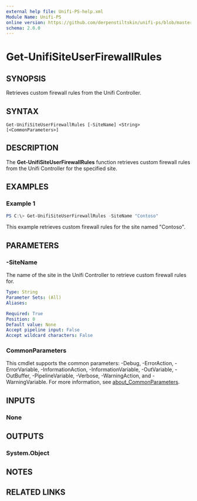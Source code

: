 ```yaml
---
external help file: Unifi-PS-help.xml
Module Name: Unifi-PS
online version: https://github.com/derpenstiltskin/unifi-ps/blob/master/docs/Get-UnifiSiteUserFirewallRules.md
schema: 2.0.0
---
```


# Get-UnifiSiteUserFirewallRules

## SYNOPSIS
Retrieves custom firewall rules from the Unifi Controller.

## SYNTAX

```
Get-UnifiSiteUserFirewallRules [-SiteName] <String> [<CommonParameters>]
```

## DESCRIPTION
The **Get-UnifiSiteUserFirewallRules** function retrieves custom firewall rules from the Unifi Controller for the specified site.

## EXAMPLES

### Example 1
```powershell
PS C:\> Get-UnifiSiteUserFirewallRules -SiteName "Contoso"
```

This example retrieves custom firewall rules for the site named "Contoso".

## PARAMETERS

### -SiteName
The name of the site in the Unifi Controller to retrieve custom firewall rules for.

```yaml
Type: String
Parameter Sets: (All)
Aliases:

Required: True
Position: 0
Default value: None
Accept pipeline input: False
Accept wildcard characters: False
```

### CommonParameters
This cmdlet supports the common parameters: -Debug, -ErrorAction, -ErrorVariable, -InformationAction, -InformationVariable, -OutVariable, -OutBuffer, -PipelineVariable, -Verbose, -WarningAction, and -WarningVariable. For more information, see [about_CommonParameters](http://go.microsoft.com/fwlink/?LinkID=113216).

## INPUTS

### None
## OUTPUTS

### System.Object
## NOTES

## RELATED LINKS
